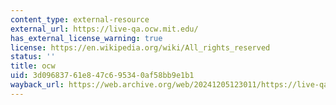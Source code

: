 ```yaml
---
content_type: external-resource
external_url: https://live-qa.ocw.mit.edu/
has_external_license_warning: true
license: https://en.wikipedia.org/wiki/All_rights_reserved
status: ''
title: ocw
uid: 3d096837-61e8-47c6-9534-0af58bb9e1b1
wayback_url: https://web.archive.org/web/20241205123011/https://live-qa.ocw.mit.edu/
---
```

